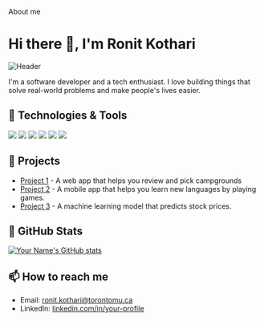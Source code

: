  About me


<p align="center">

 # Hi there 👋, I'm Ronit Kothari

![Header](https://github.com/ronitkothari/ronitkothari/blob/main/assets/header.png?raw=true "Header")

I'm a software developer and a tech enthusiast. I love building things that solve real-world problems and make people's lives easier.

## 🔧 Technologies & Tools

![](https://img.shields.io/badge/OS-Linux-informational?style=flat&logo=linux&logoColor=white&color=FCC624)
![](https://img.shields.io/badge/Code-Python-informational?style=flat&logo=python&logoColor=white&color=3776AB)
![](https://img.shields.io/badge/Code-JavaScript-informational?style=flat&logo=javascript&logoColor=white&color=F7DF1E)
![](https://img.shields.io/badge/Code-React-informational?style=flat&logo=react&logoColor=white&color=61DAFB)
![](https://img.shields.io/badge/Tools-Docker-informational?style=flat&logo=docker&logoColor=white&color=2496ED)
![](https://img.shields.io/badge/Cloud-AWS-informational?style=flat&logo=amazon-aws&logoColor=white&color=232F3E)

## 🚀 Projects

- [Project 1](https://github.com/ronitkothari/yelpcamp) - A web app that helps you review and pick campgrounds
- [Project 2](https://github.com/your-username/project-2) - A mobile app that helps you learn new languages by playing games.
- [Project 3](https://github.com/your-username/project-3) - A machine learning model that predicts stock prices.

## 🌟 GitHub Stats

[![Your Name's GitHub stats](https://github-readme-stats.vercel.app/api?username=ronitkothari&count_private=true&show_icons=true&theme=dracula)](https://github.com/anuraghazra/github-readme-stats)

## 📫 How to reach me

- Email: ronit.kothari@torontomu.ca
- LinkedIn: [linkedin.com/in/your-profile](https://www.linkedin.com/in/ronit-kothari/)




                  
